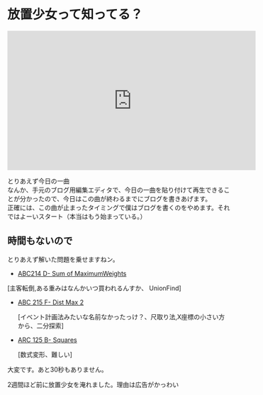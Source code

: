 # 放置少女って知ってる？

<iframe width="560" height="315" src="https://www.youtube.com/embed/53d0zFLDLDs" title="YouTube video player" frameborder="0" allow="accelerometer; autoplay; clipboard-write; encrypted-media; gyroscope; picture-in-picture" allowfullscreen></iframe>

とりあえず今日の一曲  
なんか、手元のブログ用編集エディタで、今日の一曲を貼り付けて再生できることが分かったので、今日はこの曲が終わるまでにブログを書きあげます。  
正確には、この曲が止まったタイミングで僕はブログを書くのをやめます。それではよーいスタート（本当はもう始まっている。）

## 時間もないので

とりあえず解いた問題を乗せますねン。

- [ABC214 D- Sum of MaximumWeights](https://atcoder.jp/contests/abc214/tasks/abc214_d)

[主客転倒,ある重みはなんかいつ買われるんすか、 UnionFind]

- [ABC 215 F- Dist Max 2](https://atcoder.jp/contests/abc215/tasks/abc215_f)

  [イベント計画法みたいな名前なかったっけ？、尺取り法,X座標の小さい方から、二分探索]

- [ARC 125 B- Squares](https://atcoder.jp/contests/arc125/tasks/arc125_b)

  [数式変形、難しい]



大変です。あと30秒もありません。



2週間ほど前に放置少女を淹れました。理由は広告がかっわい